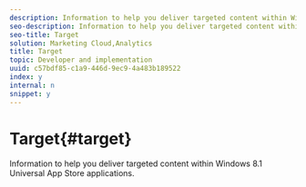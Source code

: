 ```yaml
---
description: Information to help you deliver targeted content within Windows 8.1 Universal App Store applications.
seo-description: Information to help you deliver targeted content within Windows 8.1 Universal App Store applications.
seo-title: Target
solution: Marketing Cloud,Analytics
title: Target
topic: Developer and implementation
uuid: c57bdf85-c1a9-446d-9ec9-4a483b189522
index: y
internal: n
snippet: y
---
```


# Target{#target}

Information to help you deliver targeted content within Windows 8.1 Universal App Store applications.

